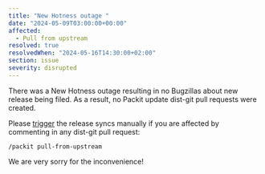 ```yaml
---
title: "New Hotness outage "
date: "2024-05-09T03:00:00+00:00"
affected:
  - Pull from upstream
resolved: true
resolvedWhen: "2024-05-16T14:30:00+02:00"
section: issue
severity: disrupted
---
```


There was a New Hotness outage resulting in no Bugzillas about new release being filed.
As a result, no Packit update dist-git pull requests were created.

Please [trigger](https://packit.dev/docs/fedora-releases-guide/dist-git-onboarding#pull_from_upstream)
the release syncs manually if you are affected by commenting in any dist-git pull request:

    /packit pull-from-upstream

We are very sorry for the inconvenience!
